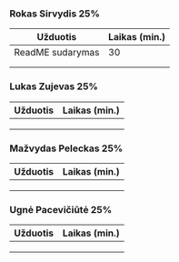 ### Rokas Sirvydis 25%
| Užduotis | Laikas (min.) |
|----------|---------------|
|    ReadME sudarymas      |      30         |
|          |               |
|          |               |

### Lukas Zujevas 25%
| Užduotis | Laikas (min.) |
|----------|---------------|
|          |               |
|          |               |
|          |               |

### Mažvydas Peleckas 25%
| Užduotis | Laikas (min.) |
|----------|---------------|
|          |               |
|          |               |
|          |               |

### Ugnė Pacevičiūtė 25%
| Užduotis | Laikas (min.) |
|----------|---------------|
|          |               |
|          |               |
|          |               |

